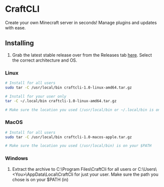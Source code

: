 # CraftCLI
Create your own Minecraft server in seconds! Manage plugins
and updates with ease.

## Installing
1. Grab the latest stable release over from the Releases tab
[here](https://github.com/AwesomeBFM/CraftCLI/releases). Select the correct architecture and OS.

### Linux
```bash
# Install for all users
sudo tar -C /usr/local/bin craftcli-1.0-linux-amd64.tar.gz

# Install for your user only
tar -C ~/.local/bin craftcli-1.0-linux-amd64.tar.gz

# Make sure the location you used (/usr/local/bin or ~/.local/bin is on your $PATH)
```

### MacOS
```zsh
# Install for all users
sudo tar -C /usr/local/bin craftcli-1.0-macos-apple.tar.gz

# Make sure the location you used (/usr/local/bin) is on your $PATH
```

### Windows
1. Extract the archive to C:\Program Files\CraftCli for all users or C:\Users\\\<You>\AppData\Local\CraftCli for just your user. Make sure the path you chose is on your $PATH (in)

